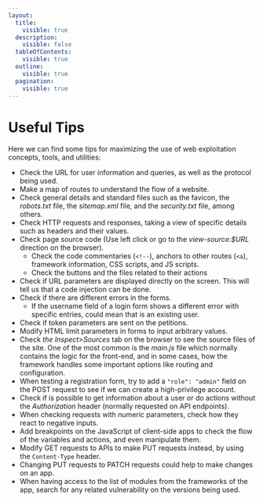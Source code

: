 ```yaml
---
layout:
  title:
    visible: true
  description:
    visible: false
  tableOfContents:
    visible: true
  outline:
    visible: true
  pagination:
    visible: true
---
```


# Useful Tips

Here we can find some tips for maximizing the use of web exploitation concepts, tools, and utilities:

* Check the URL for user information and queries, as well as the protocol being used.
* Make a map of routes to understand the flow of a website.
* Check general details and standard files such as the favicon, the _robots.txt_ file, the _sitemap.xml_ file, and the _security.txt_ file, among others.
* Check HTTP requests and responses, taking a view of specific details such as headers and their values.
* Check page source code (Use left click or go to the _view-source:$URL_ direction on the browser).
  * Check the code commentaries (`<!--`), anchors to other routes (`<a`), framework information, CSS scripts, and JS scripts.
  * Check the buttons and the files related to their actions
* Check if URL parameters are displayed directly on the screen. This will tell us that a code injection can be done.
* Check if there are different errors in the forms.
  * If the username field of a login form shows a different error with specific entries, could mean that is an existing user.
* Check if token parameters are sent on the petitions.
* Modify HTML limit parameters in forms to input arbitrary values.
* Check _the Inspect>Sources_ tab on the browser to see the source files of the site. One of the most common is the _main.js_ file which normally contains the logic for the front-end, and in some cases, how the framework handles some important options like routing and configuration.
* When testing a registration form, try to add a `"role": "admin"` field on the POST request to see if we can create a high-privilege account.
* Check if is possible to get information about a user or do actions without the _Authorization_ header (normally requested on API endpoints).
* When checking requests with numeric parameters, check how they react to negative inputs.
* Add breakpoints on the JavaScript of client-side apps to check the flow of the variables and actions, and even manipulate them.
* Modify GET requests to APIs to make  PUT requests instead, by using the `Content-Type` header.
* Changing PUT requests to PATCH requests could help to make changes on an app.
* When having access to the list of modules from the frameworks of the app, search for any related vulnerability on the versions being used.
